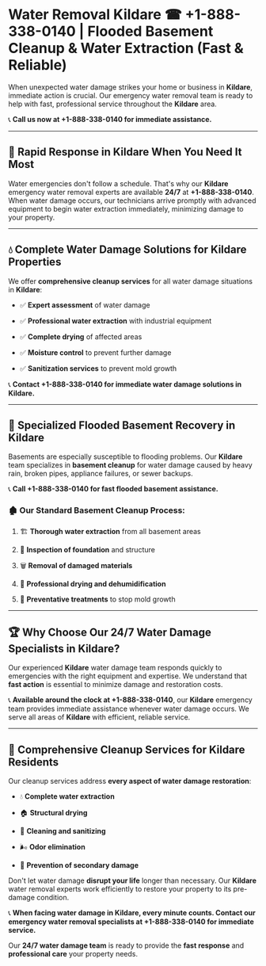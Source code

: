 # Water Removal Kildare ☎ +1-888-338-0140 | Flooded Basement Cleanup & Water Extraction (Fast & Reliable)

When unexpected water damage strikes your home or business in **Kildare**, immediate action is crucial. Our emergency water removal team is ready to help with fast, professional service throughout the **Kildare** area. 

📞 **Call us now at +1-888-338-0140 for immediate assistance.**
---
## 🚀 Rapid Response in Kildare When You Need It Most
Water emergencies don't follow a schedule. That's why our **Kildare** emergency water removal experts are available **24/7** at **+1-888-338-0140**. When water damage occurs, our technicians arrive promptly with advanced equipment to begin water extraction immediately, minimizing damage to your property.
---
## 💧 Complete Water Damage Solutions for Kildare Properties
We offer **comprehensive cleanup services** for all water damage situations in **Kildare**:
- ✅ **Expert assessment** of water damage  
- ✅ **Professional water extraction** with industrial equipment  
- ✅ **Complete drying** of affected areas  
- ✅ **Moisture control** to prevent further damage  
- ✅ **Sanitization services** to prevent mold growth  
📞 **Contact +1-888-338-0140 for immediate water damage solutions in Kildare.**
---
## 🌊 Specialized Flooded Basement Recovery in Kildare
Basements are especially susceptible to flooding problems. Our **Kildare** team specializes in **basement cleanup** for water damage caused by heavy rain, broken pipes, appliance failures, or sewer backups. 
📞 **Call +1-888-338-0140 for fast flooded basement assistance.**
### 🏚️ Our Standard Basement Cleanup Process:
1. 🏗️ **Thorough water extraction** from all basement areas  
2. 🔎 **Inspection of foundation** and structure  
3. 🗑️ **Removal of damaged materials**  
4. 💨 **Professional drying and dehumidification**  
5. 🚫 **Preventative treatments** to stop mold growth  
---
## 🏆 Why Choose Our 24/7 Water Damage Specialists in Kildare?
Our experienced **Kildare** water damage team responds quickly to emergencies with the right equipment and expertise. We understand that **fast action** is essential to minimize damage and restoration costs.
📞 **Available around the clock at +1-888-338-0140**, our **Kildare** emergency team provides immediate assistance whenever water damage occurs. We serve all areas of **Kildare** with efficient, reliable service.
---
## 🧹 Comprehensive Cleanup Services for Kildare Residents
Our cleanup services address **every aspect of water damage restoration**:
- 💧 **Complete water extraction**  
- 🏠 **Structural drying**  
- 🧼 **Cleaning and sanitizing**  
- 🌬️ **Odor elimination**  
- 🚫 **Prevention of secondary damage**  
Don't let water damage **disrupt your life** longer than necessary. Our **Kildare** water removal experts work efficiently to restore your property to its pre-damage condition.
📞 **When facing water damage in Kildare, every minute counts. Contact our emergency water removal specialists at +1-888-338-0140 for immediate service.**
Our **24/7 water damage team** is ready to provide the **fast response** and **professional care** your property needs.
